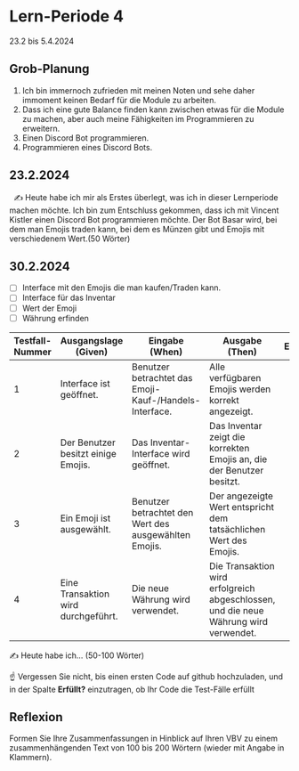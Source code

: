 # Lern-Periode 4

23.2 bis 5.4.2024

## Grob-Planung

1. Ich bin immernoch zufrieden mit meinen Noten und sehe daher immoment keinen Bedarf für die Module zu arbeiten.
2. Dass ich eine gute Balance finden kann zwischen etwas für die Module zu machen, aber auch meine Fähigkeiten im Programmieren zu erweitern.
3. Einen Discord Bot programmieren.
4. Programmieren eines Discord Bots.

## 23.2.2024
 
✍️ Heute habe ich mir als Erstes überlegt, was ich in dieser Lernperiode machen möchte. Ich bin zum Entschluss gekommen, dass ich mit Vincent Kistler einen Discord Bot programmieren möchte. Der Bot Basar wird, bei dem man Emojis traden kann, bei dem es Münzen gibt und Emojis mit verschiedenem Wert.(50 Wörter)

## 30.2.2024

- [ ] Interface mit den Emojis die man kaufen/Traden kann.
- [ ] Interface für das Inventar
- [ ] Wert der Emoji
- [ ] Währung erfinden

| Testfall-Nummer | Ausgangslage (Given)                              | Eingabe (When)                                      | Ausgabe (Then)                                                                   | Erfüllt? |
| --------------- | --------------------------------------------------- | ---------------------------------------------------- | -------------------------------------------------------------------------------- | -------- |
| 1               | Interface ist geöffnet.                            | Benutzer betrachtet das Emoji-Kauf-/Handels-Interface. | Alle verfügbaren Emojis werden korrekt angezeigt.                              |          |
| 2               | Der Benutzer besitzt einige Emojis.                | Das Inventar-Interface wird geöffnet.                | Das Inventar zeigt die korrekten Emojis an, die der Benutzer besitzt.           |          |
| 3               | Ein Emoji ist ausgewählt.                          | Benutzer betrachtet den Wert des ausgewählten Emojis. | Der angezeigte Wert entspricht dem tatsächlichen Wert des Emojis.               |          |
| 4               | Eine Transaktion wird durchgeführt.                 | Die neue Währung wird verwendet.                     | Die Transaktion wird erfolgreich abgeschlossen, und die neue Währung wird verwendet. |          |


✍️ Heute habe ich... (50-100 Wörter)

☝️ Vergessen Sie nicht, bis einen ersten Code auf github hochzuladen, und in der Spalte **Erfüllt?** einzutragen, ob Ihr Code die Test-Fälle erfüllt



## Reflexion

Formen Sie Ihre Zusammenfassungen in Hinblick auf Ihren VBV zu einem zusammenhängenden Text von 100 bis 200 Wörtern (wieder mit Angabe in Klammern).

